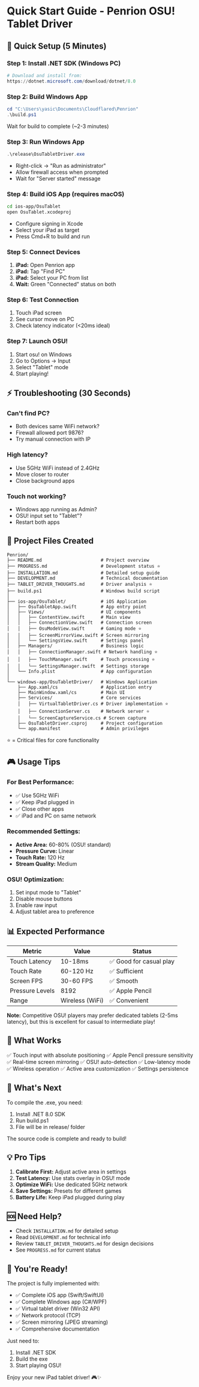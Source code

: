 # Quick Start Guide - Penrion OSU! Tablet Driver

## 🚀 Quick Setup (5 Minutes)

### Step 1: Install .NET SDK (Windows PC)
```powershell
# Download and install from:
https://dotnet.microsoft.com/download/dotnet/8.0
```

### Step 2: Build Windows App
```powershell
cd "C:\Users\yasic\Documents\Cloudflared\Penrion"
.\build.ps1
```
Wait for build to complete (~2-3 minutes)

### Step 3: Run Windows App
```powershell
.\release\OsuTabletDriver.exe
```
- Right-click → "Run as administrator"
- Allow firewall access when prompted
- Wait for "Server started" message

### Step 4: Build iOS App (requires macOS)
```bash
cd ios-app/OsuTablet
open OsuTablet.xcodeproj
```
- Configure signing in Xcode
- Select your iPad as target
- Press Cmd+R to build and run

### Step 5: Connect Devices
1. **iPad:** Open Penrion app
2. **iPad:** Tap "Find PC"
3. **iPad:** Select your PC from list
4. **Wait:** Green "Connected" status on both

### Step 6: Test Connection
1. Touch iPad screen
2. See cursor move on PC
3. Check latency indicator (<20ms ideal)

### Step 7: Launch OSU!
1. Start osu! on Windows
2. Go to Options → Input
3. Select "Tablet" mode
4. Start playing!

## ⚡ Troubleshooting (30 Seconds)

### Can't find PC?
- Both devices same WiFi network?
- Firewall allowed port 9876?
- Try manual connection with IP

### High latency?
- Use 5GHz WiFi instead of 2.4GHz
- Move closer to router
- Close background apps

### Touch not working?
- Windows app running as Admin?
- OSU! input set to "Tablet"?
- Restart both apps

## 📁 Project Files Created

```
Penrion/
├── README.md                      # Project overview
├── PROGRESS.md                    # Development status ⭐
├── INSTALLATION.md                # Detailed setup guide
├── DEVELOPMENT.md                 # Technical documentation
├── TABLET_DRIVER_THOUGHTS.md      # Driver analysis ⭐
├── build.ps1                      # Windows build script
│
├── ios-app/OsuTablet/             # iOS Application
│   ├── OsuTabletApp.swift         # App entry point
│   ├── Views/                     # UI components
│   │   ├── ContentView.swift      # Main view
│   │   ├── ConnectionView.swift   # Connection screen
│   │   ├── OsuModeView.swift      # Gaming mode ⭐
│   │   ├── ScreenMirrorView.swift # Screen mirroring
│   │   └── SettingsView.swift     # Settings panel
│   ├── Managers/                  # Business logic
│   │   ├── ConnectionManager.swift # Network handling ⭐
│   │   ├── TouchManager.swift     # Touch processing ⭐
│   │   └── SettingsManager.swift  # Settings storage
│   └── Info.plist                 # App configuration
│
└── windows-app/OsuTabletDriver/   # Windows Application
    ├── App.xaml/cs                # Application entry
    ├── MainWindow.xaml/cs         # Main UI
    ├── Services/                  # Core services
    │   ├── VirtualTabletDriver.cs # Driver implementation ⭐
    │   ├── ConnectionServer.cs    # Network server ⭐
    │   └── ScreenCaptureService.cs # Screen capture
    ├── OsuTabletDriver.csproj     # Project configuration
    └── app.manifest               # Admin privileges
```

⭐ = Critical files for core functionality

## 🎮 Usage Tips

### For Best Performance:
- ✅ Use 5GHz WiFi
- ✅ Keep iPad plugged in
- ✅ Close other apps
- ✅ iPad and PC on same network

### Recommended Settings:
- **Active Area:** 60-80% (OSU! standard)
- **Pressure Curve:** Linear
- **Touch Rate:** 120 Hz
- **Stream Quality:** Medium

### OSU! Optimization:
1. Set input mode to "Tablet"
2. Disable mouse buttons
3. Enable raw input
4. Adjust tablet area to preference

## 📊 Expected Performance

| Metric | Value | Status |
|--------|-------|--------|
| Touch Latency | 10-18ms | ✅ Good for casual play |
| Touch Rate | 60-120 Hz | ✅ Sufficient |
| Screen FPS | 30-60 FPS | ✅ Smooth |
| Pressure Levels | 8192 | ✅ Apple Pencil |
| Range | Wireless (WiFi) | ✅ Convenient |

**Note:** Competitive OSU! players may prefer dedicated tablets (2-5ms latency), but this is excellent for casual to intermediate play!

## 🎯 What Works

✅ Touch input with absolute positioning
✅ Apple Pencil pressure sensitivity
✅ Real-time screen mirroring
✅ OSU! auto-detection
✅ Low-latency mode
✅ Wireless operation
✅ Active area customization
✅ Settings persistence

## 🔧 What's Next

To compile the .exe, you need:
1. Install .NET 8.0 SDK
2. Run build.ps1
3. File will be in release/ folder

The source code is complete and ready to build!

## 💡 Pro Tips

1. **Calibrate First:** Adjust active area in settings
2. **Test Latency:** Use stats overlay in OSU! mode
3. **Optimize WiFi:** Use dedicated 5GHz network
4. **Save Settings:** Presets for different games
5. **Battery Life:** Keep iPad plugged during play

## 🆘 Need Help?

- Check `INSTALLATION.md` for detailed setup
- Read `DEVELOPMENT.md` for technical info
- Review `TABLET_DRIVER_THOUGHTS.md` for design decisions
- See `PROGRESS.md` for current status

## 🎉 You're Ready!

The project is fully implemented with:
- ✅ Complete iOS app (Swift/SwiftUI)
- ✅ Complete Windows app (C#/WPF)  
- ✅ Virtual tablet driver (Win32 API)
- ✅ Network protocol (TCP)
- ✅ Screen mirroring (JPEG streaming)
- ✅ Comprehensive documentation

Just need to:
1. Install .NET SDK
2. Build the exe
3. Start playing OSU!

Enjoy your new iPad tablet driver! 🎮✨
